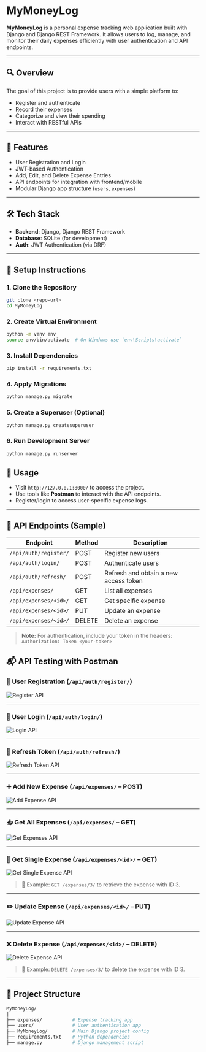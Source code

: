 # MyMoneyLog

**MyMoneyLog** is a personal expense tracking web application built with Django and Django REST Framework. It allows users to log, manage, and monitor their daily expenses efficiently with user authentication and API endpoints.

---

## 🔍 Overview

The goal of this project is to provide users with a simple platform to:

- Register and authenticate
- Record their expenses
- Categorize and view their spending
- Interact with RESTful APIs

---

## 🚀 Features

- User Registration and Login
- JWT-based Authentication
- Add, Edit, and Delete Expense Entries
- API endpoints for integration with frontend/mobile
- Modular Django app structure (`users`, `expenses`)

---

## 🛠️ Tech Stack

- **Backend**: Django, Django REST Framework
- **Database**: SQLite (for development)
- **Auth**: JWT Authentication (via DRF)

---

## 🧰 Setup Instructions

### 1. Clone the Repository

```bash
git clone <repo-url>
cd MyMoneyLog
```

### 2. Create Virtual Environment

```bash
python -m venv env
source env/bin/activate  # On Windows use `env\Scripts\activate`
```

### 3. Install Dependencies

```bash
pip install -r requirements.txt
```

### 4. Apply Migrations

```bash
python manage.py migrate
```
### 5. Create a Superuser (Optional)

```bash
python manage.py createsuperuser
```
### 6. Run Development Server

```bash
python manage.py runserver
```

## 🧪 Usage

- Visit `http://127.0.0.1:8000/` to access the project.
- Use tools like **Postman** to interact with the API endpoints.
- Register/login to access user-specific expense logs.

---

## 📡 API Endpoints (Sample)

| Endpoint             | Method | Description            |
|----------------------|--------|------------------------|
| `/api/auth/register/`   | POST   | Register new users     |
| `/api/auth/login/`      | POST   | Authenticate users     |
| `/api/auth/refresh/`      | POST   | Refresh and obtain a new access token  |
| `/api/expenses/`         | GET    | List all expenses      |
| `/api/expenses/<id>/`         | GET    | Get specific expense      |
| `/api/expenses/<id>/`    | PUT    | Update an expense      |
| `/api/expenses/<id>/`    | DELETE | Delete an expense      |

> **Note:** For authentication, include your token in the headers:  
> `Authorization: Token <your-token>`


## 📬 API Testing with Postman

### 🔐 User Registration (`/api/auth/register/`)

![Register API](postman_images/register.png)

---

### 🔑 User Login (`/api/auth/login/`)

![Login API](postman_images/login.png)

---

### 🔄 Refresh Token (`/api/auth/refresh/`)

![Refresh Token API](postman_images/refresh_token.png)


---

### ➕ Add New Expense (`/api/expenses/` – POST)

![Add Expense API](postman_images/add_expense.png)


---

### 📥 Get All Expenses (`/api/expenses/` – GET)

![Get Expenses API](postman_images/get_expenses.png)

---

### 📄 Get Single Expense (`/api/expenses/<id>/` – GET)

![Get Single Expense API](postman_images/get_single_expense.png)

> 📌 Example: `GET /expenses/3/` to retrieve the expense with ID 3.

---

### ✏️ Update Expense (`/api/expenses/<id>/` – PUT)

![Update Expense API](postman_images/update_expense.png)


---

### ❌ Delete Expense (`/api/expenses/<id>/` – DELETE)

![Delete Expense API](postman_images/delete_expense.png)

> 📌 Example: `DELETE /expenses/3/` to delete the expense with ID 3.


---

## 📁 Project Structure

```bash
MyMoneyLog/
│
├── expenses/           # Expense tracking app
├── users/              # User authentication app
├── MyMoneyLog/         # Main Django project config
├── requirements.txt    # Python dependencies
├── manage.py           # Django management script
